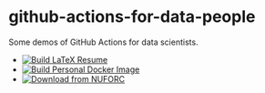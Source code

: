 # github-actions-for-data-people

Some demos of GitHub Actions for data scientists.

- [![Build LaTeX Resume](https://github.com/emptymalei/github-actions-for-data-scientists/actions/workflows/build-resume.yml/badge.svg)](https://github.com/emptymalei/github-actions-for-data-scientists/actions/workflows/build-resume.yml)
- [![Build Personal Docker Image](https://github.com/emptymalei/github-actions-for-data-scientists/actions/workflows/personal-docker-image.yml/badge.svg)](https://github.com/emptymalei/github-actions-for-data-scientists/actions/workflows/personal-docker-image.yml)
- [![Download from NUFORC](https://github.com/emptymalei/github-actions-for-data-scientists/actions/workflows/download-ufo-data.yml/badge.svg)](https://github.com/emptymalei/github-actions-for-data-scientists/actions/workflows/download-ufo-data.yml)
